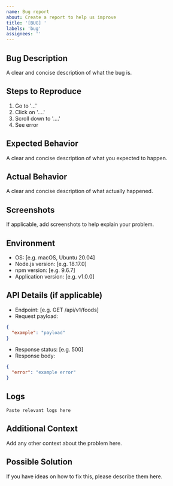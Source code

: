 ```yaml
---
name: Bug report
about: Create a report to help us improve
title: '[BUG] '
labels: 'bug'
assignees: ''
---
```


## Bug Description
A clear and concise description of what the bug is.

## Steps to Reproduce
1. Go to '...'
2. Click on '....'
3. Scroll down to '....'
4. See error

## Expected Behavior
A clear and concise description of what you expected to happen.

## Actual Behavior
A clear and concise description of what actually happened.

## Screenshots
If applicable, add screenshots to help explain your problem.

## Environment
- OS: [e.g. macOS, Ubuntu 20.04]
- Node.js version: [e.g. 18.17.0]
- npm version: [e.g. 9.6.7]
- Application version: [e.g. v1.0.0]

## API Details (if applicable)
- Endpoint: [e.g. GET /api/v1/foods]
- Request payload: 
```json
{
  "example": "payload"
}
```
- Response status: [e.g. 500]
- Response body:
```json
{
  "error": "example error"
}
```

## Logs
```
Paste relevant logs here
```

## Additional Context
Add any other context about the problem here.

## Possible Solution
If you have ideas on how to fix this, please describe them here.